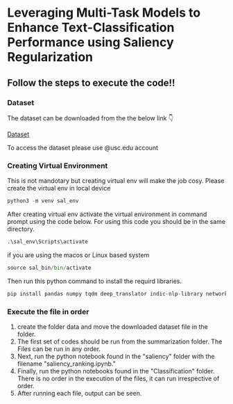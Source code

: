 # Leveraging Multi-Task Models to Enhance Text-Classification Performance using Saliency Regularization 

## Follow the steps to execute the code!!
### Dataset

The dataset can be downloaded from the the below link 👇

[Dataset](https://drive.google.com/drive/folders/1oRzL5xhHdwte3DshkvogfagwYnCZ6Omw?usp=sharing) 

To access the dataset please use @usc.edu account

### Creating Virtual Environment

This is not mandotary but creating virtual env will make the job cosy. 
Please create the virtual env in local device 

```python 
python3 -m venv sal_env
```

After creating virtual env activate the virtual environment in command prompt using the code below. For using this code you should be in the same directory.

```python
.\sal_env\Scripts\activate
``` 

if you are using the macos or Linux based system 

```python
source sal_bin/bin/activate
```

Then run this python command to install the requird libraries.

```python
pip install pandas numpy tqdm deep_translator indic-nlp-library networkx scipy scikit-learn sentence-transformers gensim optuna matplotlib pickle torch transformers
```

### Execute the file in order
1. create the folder data and move the downloaded dataset file in the folder. 
2. The first set of codes should be run from the summarization folder. The Files can be run in any order. 
3. Next, run the python notebook found in the "saliency" folder with the filename "saliency_ranking.ipynb."
4. Finally, run the python notebooks found in the "Classification" folder. There is no order in the execution of the files, it can run irrespective of order.
5. After running each file, output can be seen.





